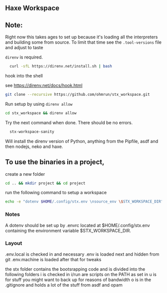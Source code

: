 ## Haxe Workspace

## Note: 
Right now this takes ages to set up because it's loading all the interpreters and building some from source. To limit that time see the `.tool-versions` file and adjust to taste

`direnv` is required.

```bash
  curl -sfL https://direnv.net/install.sh | bash
```

hook into the shell

see https://direnv.net/docs/hook.html


```bash
git clone --recursive https://github.com/ohmrun/stx_workspace.git
```

Run setup by using `direnv allow`
```bash
cd stx_workspace && direnv allow
```

Try the next command when done. There should be no errors.
```bash
  stx-workspace-sanity
```

Will install the direnv version of Python, anything from the Pipfile, asdf and then nodejs, neko and haxe.


## To use the binaries in a project, 

create a new folder

```bash
cd .. && mkdir project && cd project
```

run the following command to setup a workspace
```bash
echo -e "dotenv $HOME/.config/stx.env \nsource_env \$STX_WORKSPACE_DIR" > .envrc && direnv allow
```

### Notes

A dotenv should be set up by .envrc located at $HOME/.config/stx.env containing the environment variable $STX_WORKSPACE_DIR.


### Layout

.env.local is checked in and necessary
.env is loaded next and hidden from git
.env.machine is loaded after that for tweaks


the stx folder contains the bootsrapping code and is divided into the following folders
i is checked in
i/run are scripts on the PATH as set in 
u is for stuff you might want to back up for reasons of bandwidth
o is in the .gitignore and holds a lot of the stuff from asdf and opam

